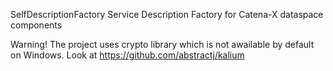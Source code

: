SelfDescriptionFactory
Service Description Factory for Catena-X dataspace components

Warning!
The project uses crypto library which is not awailable by default on Windows. Look at https://github.com/abstractj/kalium
